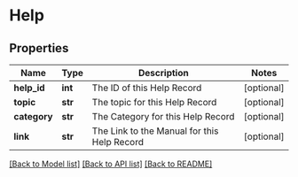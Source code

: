 # Help

## Properties
Name | Type | Description | Notes
------------ | ------------- | ------------- | -------------
**help_id** | **int** | The ID of this Help Record | [optional] 
**topic** | **str** | The topic for this Help Record | [optional] 
**category** | **str** | The Category for this Help Record | [optional] 
**link** | **str** | The Link to the Manual for this Help Record | [optional] 

[[Back to Model list]](../README.md#documentation-for-models) [[Back to API list]](../README.md#documentation-for-api-endpoints) [[Back to README]](../README.md)


